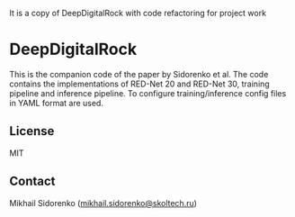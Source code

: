 It is a copy of DeepDigitalRock with code refactoring for project work

# DeepDigitalRock
This is the companion code of the paper by Sidorenko et al. The code contains the implementations of
RED-Net 20 and RED-Net 30, training pipeline and inference pipeline. To configure training/inference 
config files in YAML format are used.

## License
MIT

## Contact
Mikhail Sidorenko (mikhail.sidorenko@skoltech.ru)

